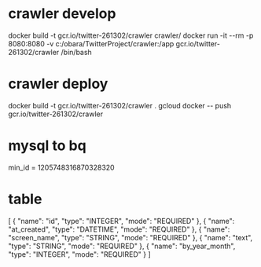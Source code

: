 # crawler develop
docker build -t gcr.io/twitter-261302/crawler crawler/
docker run -it --rm -p 8080:8080 -v c:/obara/TwitterProject/crawler:/app gcr.io/twitter-261302/crawler /bin/bash

# crawler deploy
docker build -t gcr.io/twitter-261302/crawler .
gcloud docker -- push gcr.io/twitter-261302/crawler

# mysql to bq
min_id = 1205748316870328320

# table
[
    {
        "name": "id",
        "type": "INTEGER",
        "mode": "REQUIRED"
    },
    {
        "name": "at_created",
        "type": "DATETIME",
        "mode": "REQUIRED"
    },
    {
        "name": "screen_name",
        "type": "STRING",
        "mode": "REQUIRED"
    },
    {
        "name": "text",
        "type": "STRING",
        "mode": "REQUIRED"
    },
    {
        "name": "by_year_month",
        "type": "INTEGER",
        "mode": "REQUIRED"
    }
]